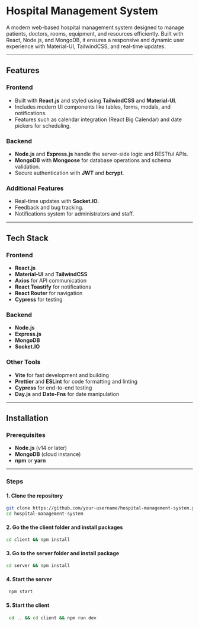 # Hospital Management System

A modern web-based hospital management system designed to manage patients, doctors, rooms, equipment, and resources efficiently. Built with React, Node.js, and MongoDB, it ensures a responsive and dynamic user experience with Material-UI, TailwindCSS, and real-time updates.

---

## Features

### Frontend
- Built with **React.js** and styled using **TailwindCSS** and **Material-UI**.
- Includes modern UI components like tables, forms, modals, and notifications.
- Features such as calendar integration (React Big Calendar) and date pickers for scheduling.

### Backend
- **Node.js** and **Express.js** handle the server-side logic and RESTful APIs.
- **MongoDB** with **Mongoose** for database operations and schema validation.
- Secure authentication with **JWT** and **bcrypt**.

### Additional Features
- Real-time updates with **Socket.IO**.
- Feedback and bug tracking.
- Notifications system for administrators and staff.

---

## Tech Stack

### Frontend
- **React.js**
- **Material-UI** and **TailwindCSS**
- **Axios** for API communication
- **React Toastify** for notifications
- **React Router** for navigation
- **Cypress** for testing

### Backend
- **Node.js**
- **Express.js**
- **MongoDB**
- **Socket.IO**

### Other Tools
- **Vite** for fast development and building
- **Prettier** and **ESLint** for code formatting and linting
- **Cypress** for end-to-end testing
- **Day.js** and **Date-Fns** for date manipulation

---

## Installation

### Prerequisites
- **Node.js** (v14 or later)
- **MongoDB** (cloud instance)
- **npm** or **yarn**

---

### Steps

#### 1. **Clone the repository**
   ```bash
   git clone https://github.com/your-username/hospital-management-system.git
   cd hospital-management-system
   ```
#### 2. **Go the the client folder and install packages**
   ```bash
   cd client && npm install
   ```
#### 3. **Go to the server folder and install package**
   ```bash
   cd server && npm install
   ```
#### 4. **Start the server**
   ```bash
    npm start
   ```

#### 5. **Start the client**
   ```bash
    cd .. && cd client && npm run dev
   ```


